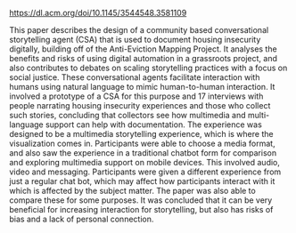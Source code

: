 https://dl.acm.org/doi/10.1145/3544548.3581109

This paper describes the design of a community based conversational storytelling agent (CSA) that is used to document housing insecurity digitally, building off of the Anti-Eviction Mapping Project. It analyses the benefits and risks of using digital automation in a grassroots project, and also contributes to debates on scaling storytelling practices with a focus on social justice. These conversational agents facilitate interaction with humans using natural language to mimic human-to-human interaction. It involved a prototype of a CSA for this purpose and 17 interviews with people narrating housing insecurity experiences and those who collect such stories, concluding that collectors see how multimedia and multi-language support can help with documentation. The experience was designed to be a multimedia storytelling experience, which is where the visualization comes in. Participants were able to choose a media format, and also saw the experience in a traditional chatbot form for comparison and exploring multimedia support on mobile devices. This involved audio, video and messaging. Participants were given a different experience from just a regular chat bot, which may affect how participants interact with it which is affected by the subject matter. The paper was also able to compare these for some purposes. It was concluded that it can be very beneficial for increasing interaction for storytelling, but also has risks of bias and a lack of personal connection. 